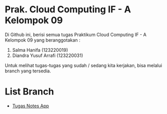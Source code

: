 # Prak. Cloud Computing IF - A Kelompok 09

Di Github ini, berisi semua tugas Praktikum Cloud Computing IF - A Kelompok 09 yang beranggotakan :
 1. Salma Hanifa (123220019)
 2. Diandra Yusuf Arrafi (123220031)

Untuk melihat tugas-tugas yang sudah / sedang kita kerjakan, bisa melalui branch yang tersedia.

# List Branch

 - [Tugas Notes App](https://github.com/haloYusuf/prak-cc-09/tree/tugas-notes)
